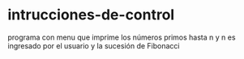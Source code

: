 # intrucciones-de-control
programa con menu que imprime los números primos hasta n y n es ingresado por el usuario y la sucesión de Fibonacci 
